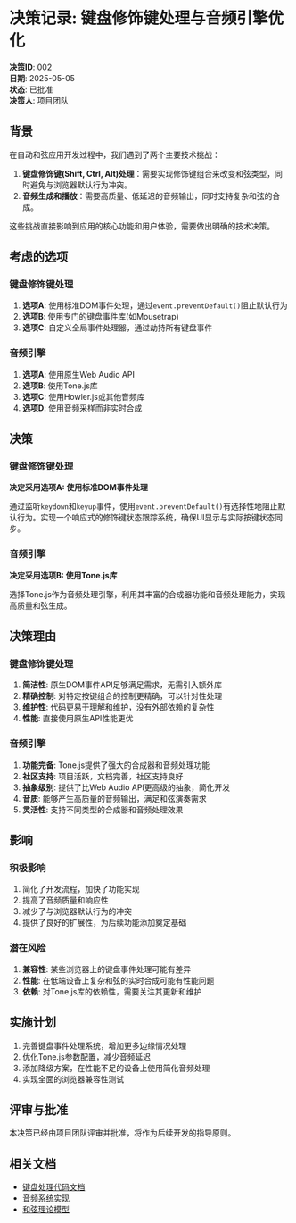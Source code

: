 # 决策记录: 键盘修饰键处理与音频引擎优化

**决策ID**: 002  
**日期**: 2025-05-05  
**状态**: 已批准  
**决策人**: 项目团队  

## 背景

在自动和弦应用开发过程中，我们遇到了两个主要技术挑战：

1. **键盘修饰键(Shift, Ctrl, Alt)处理**：需要实现修饰键组合来改变和弦类型，同时避免与浏览器默认行为冲突。
2. **音频生成和播放**：需要高质量、低延迟的音频输出，同时支持复杂和弦的合成。

这些挑战直接影响到应用的核心功能和用户体验，需要做出明确的技术决策。

## 考虑的选项

### 键盘修饰键处理

1. **选项A**: 使用标准DOM事件处理，通过`event.preventDefault()`阻止默认行为
2. **选项B**: 使用专门的键盘事件库(如Mousetrap)
3. **选项C**: 自定义全局事件处理器，通过劫持所有键盘事件

### 音频引擎

1. **选项A**: 使用原生Web Audio API
2. **选项B**: 使用Tone.js库
3. **选项C**: 使用Howler.js或其他音频库
4. **选项D**: 使用音频采样而非实时合成

## 决策

### 键盘修饰键处理

**决定采用选项A: 使用标准DOM事件处理**

通过监听`keydown`和`keyup`事件，使用`event.preventDefault()`有选择性地阻止默认行为。实现一个响应式的修饰键状态跟踪系统，确保UI显示与实际按键状态同步。

### 音频引擎

**决定采用选项B: 使用Tone.js库**

选择Tone.js作为音频处理引擎，利用其丰富的合成器功能和音频处理能力，实现高质量和弦生成。

## 决策理由

### 键盘修饰键处理

1. **简洁性**: 原生DOM事件API足够满足需求，无需引入额外库
2. **精确控制**: 对特定按键组合的控制更精确，可以针对性处理
3. **维护性**: 代码更易于理解和维护，没有外部依赖的复杂性
4. **性能**: 直接使用原生API性能更优

### 音频引擎

1. **功能完备**: Tone.js提供了强大的合成器和音频处理功能
2. **社区支持**: 项目活跃，文档完善，社区支持良好
3. **抽象级别**: 提供了比Web Audio API更高级的抽象，简化开发
4. **音质**: 能够产生高质量的音频输出，满足和弦演奏需求
5. **灵活性**: 支持不同类型的合成器和音频处理效果

## 影响

### 积极影响

1. 简化了开发流程，加快了功能实现
2. 提高了音频质量和响应性
3. 减少了与浏览器默认行为的冲突
4. 提供了良好的扩展性，为后续功能添加奠定基础

### 潜在风险

1. **兼容性**: 某些浏览器上的键盘事件处理可能有差异
2. **性能**: 在低端设备上复杂和弦的实时合成可能有性能问题
3. **依赖**: 对Tone.js库的依赖性，需要关注其更新和维护

## 实施计划

1. 完善键盘事件处理系统，增加更多边缘情况处理
2. 优化Tone.js参数配置，减少音频延迟
3. 添加降级方案，在性能不足的设备上使用简化音频处理
4. 实现全面的浏览器兼容性测试

## 评审与批准

本决策已经由项目团队评审并批准，将作为后续开发的指导原则。

## 相关文档

- [键盘处理代码文档](../../../src/composables/useKeyboardHandler.ts)
- [音频系统实现](../../../src/utils/audioSystem.ts)
- [和弦理论模型](../../../src/utils/music.ts) 